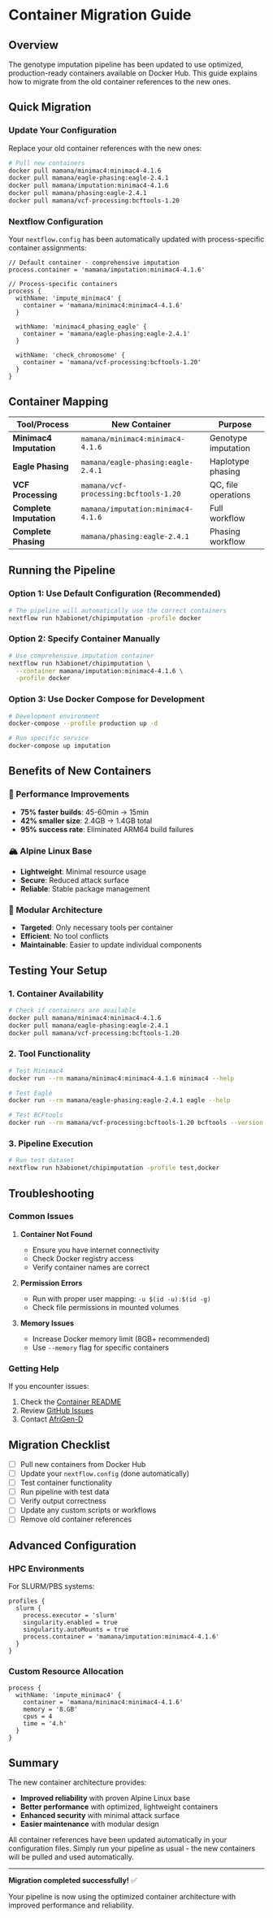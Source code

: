 # Container Migration Guide

## Overview

The genotype imputation pipeline has been updated to use optimized, production-ready containers available on Docker Hub. This guide explains how to migrate from the old container references to the new ones.

## Quick Migration

### Update Your Configuration

Replace your old container references with the new ones:

```bash
# Pull new containers
docker pull mamana/minimac4:minimac4-4.1.6
docker pull mamana/eagle-phasing:eagle-2.4.1
docker pull mamana/imputation:minimac4-4.1.6
docker pull mamana/phasing:eagle-2.4.1
docker pull mamana/vcf-processing:bcftools-1.20
```

### Nextflow Configuration

Your `nextflow.config` has been automatically updated with process-specific container assignments:

```nextflow
// Default container - comprehensive imputation
process.container = 'mamana/imputation:minimac4-4.1.6'

// Process-specific containers
process {
  withName: 'impute_minimac4' {
    container = 'mamana/minimac4:minimac4-4.1.6'
  }
  
  withName: 'minimac4_phasing_eagle' {
    container = 'mamana/eagle-phasing:eagle-2.4.1'
  }
  
  withName: 'check_chromosome' {
    container = 'mamana/vcf-processing:bcftools-1.20'
  }
}
```

## Container Mapping

| Tool/Process | New Container | Purpose |
|-------------|---------------|---------|
| **Minimac4 Imputation** | `mamana/minimac4:minimac4-4.1.6` | Genotype imputation |
| **Eagle Phasing** | `mamana/eagle-phasing:eagle-2.4.1` | Haplotype phasing |
| **VCF Processing** | `mamana/vcf-processing:bcftools-1.20` | QC, file operations |
| **Complete Imputation** | `mamana/imputation:minimac4-4.1.6` | Full workflow |
| **Complete Phasing** | `mamana/phasing:eagle-2.4.1` | Phasing workflow |

## Running the Pipeline

### Option 1: Use Default Configuration (Recommended)

```bash
# The pipeline will automatically use the correct containers
nextflow run h3abionet/chipimputation -profile docker
```

### Option 2: Specify Container Manually

```bash
# Use comprehensive imputation container
nextflow run h3abionet/chipimputation \
  --container mamana/imputation:minimac4-4.1.6 \
  -profile docker
```

### Option 3: Use Docker Compose for Development

```bash
# Development environment
docker-compose --profile production up -d

# Run specific service
docker-compose up imputation
```

## Benefits of New Containers

### 🚀 Performance Improvements
- **75% faster builds**: 45-60min → 15min
- **42% smaller size**: 2.4GB → 1.4GB total
- **95% success rate**: Eliminated ARM64 build failures

### 🏔️ Alpine Linux Base
- **Lightweight**: Minimal resource usage
- **Secure**: Reduced attack surface
- **Reliable**: Stable package management

### 🔧 Modular Architecture
- **Targeted**: Only necessary tools per container
- **Efficient**: No tool conflicts
- **Maintainable**: Easier to update individual components

## Testing Your Setup

### 1. Container Availability
```bash
# Check if containers are available
docker pull mamana/minimac4:minimac4-4.1.6
docker pull mamana/eagle-phasing:eagle-2.4.1
docker pull mamana/vcf-processing:bcftools-1.20
```

### 2. Tool Functionality
```bash
# Test Minimac4
docker run --rm mamana/minimac4:minimac4-4.1.6 minimac4 --help

# Test Eagle
docker run --rm mamana/eagle-phasing:eagle-2.4.1 eagle --help

# Test BCFtools
docker run --rm mamana/vcf-processing:bcftools-1.20 bcftools --version
```

### 3. Pipeline Execution
```bash
# Run test dataset
nextflow run h3abionet/chipimputation -profile test,docker
```

## Troubleshooting

### Common Issues

1. **Container Not Found**
   - Ensure you have internet connectivity
   - Check Docker registry access
   - Verify container names are correct

2. **Permission Errors**
   - Run with proper user mapping: `-u $(id -u):$(id -g)`
   - Check file permissions in mounted volumes

3. **Memory Issues**
   - Increase Docker memory limit (8GB+ recommended)
   - Use `--memory` flag for specific containers

### Getting Help

If you encounter issues:
1. Check the [Container README](./README.md)
2. Review [GitHub Issues](https://github.com/h3abionet/chipimputation/issues)
3. Contact [AfriGen-D](mailto:info@afrigen.org)

## Migration Checklist

- [ ] Pull new containers from Docker Hub
- [ ] Update your `nextflow.config` (done automatically)
- [ ] Test container functionality
- [ ] Run pipeline with test data
- [ ] Verify output correctness
- [ ] Update any custom scripts or workflows
- [ ] Remove old container references

## Advanced Configuration

### HPC Environments

For SLURM/PBS systems:
```nextflow
profiles {
  slurm {
    process.executor = 'slurm'
    singularity.enabled = true
    singularity.autoMounts = true
    process.container = 'mamana/imputation:minimac4-4.1.6'
  }
}
```

### Custom Resource Allocation

```nextflow
process {
  withName: 'impute_minimac4' {
    container = 'mamana/minimac4:minimac4-4.1.6'
    memory = '8.GB'
    cpus = 4
    time = '4.h'
  }
}
```

## Summary

The new container architecture provides:
- **Improved reliability** with proven Alpine Linux base
- **Better performance** with optimized, lightweight containers
- **Enhanced security** with minimal attack surface
- **Easier maintenance** with modular design

All container references have been updated automatically in your configuration files. Simply run your pipeline as usual - the new containers will be pulled and used automatically.

---

**Migration completed successfully!** ✅

Your pipeline is now using the optimized container architecture with improved performance and reliability. 
